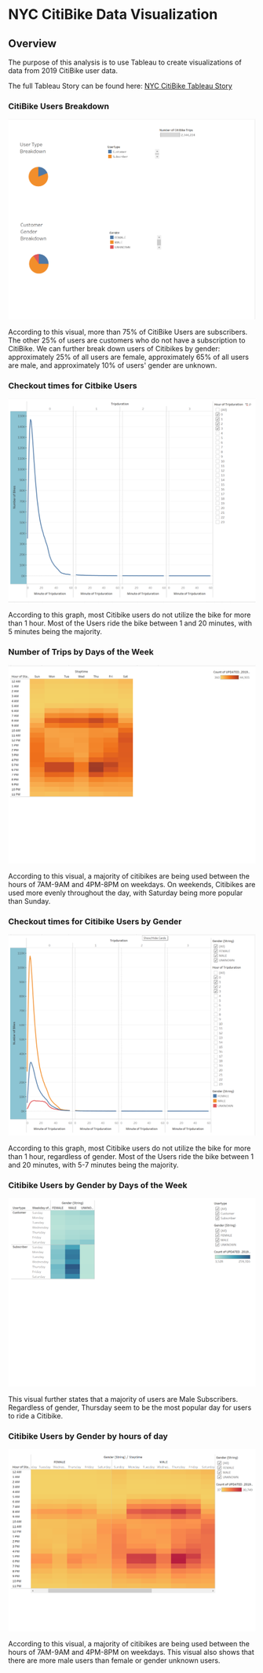 # NYC CitiBike Data Visualization

## Overview
The purpose of this analysis is to use Tableau to create visualizations of data from 2019 CitiBike user data. 

The full Tableau Story can be found here: [NYC CitiBike Tableau Story](https://public.tableau.com/views/NYCCitiBikeDataChallenge_16747756233090/Story1?:language=en-US&publish=yes&:display_count=n&:origin=viz_share_link)

### CitiBike Users Breakdown

![CitiBike Users Breakdown](/images/citi_user_data.png/)

According to this visual, more than 75% of CitiBike Users are subscribers. The other 25% of users are customers who do not have a subscription to CitiBike. We can further break down users of Citibikes by gender: approximately 25% of all users are female, approximately 65% of all users are male, and approximately 10% of users' gender are unknown. 

### Checkout times for Citbike Users

![Checkout times for Users](/images/checkout_users.png/)

According to this graph, most Citibike users do not utilize the bike for more than 1 hour. Most of the Users ride the bike between 1 and 20 minutes, with 5 minutes being the majority. 

### Number of Trips by Days of the Week

![Number of Trips by Days of the Week](/images/trips_weekday.png/)

According to this visual, a majority of citibikes are being used between the hours of 7AM-9AM and 4PM-8PM on weekdays. On weekends, Citibikes are used more evenly throughout the day, with Saturday being more popular than Sunday. 


### Checkout times for Citibike Users by Gender

![Checkout times for Citibike Users by Gender](/images/checkout_gender.png/)


According to this graph, most Citibike users do not utilize the bike for more than 1 hour, regardless of gender. Most of the Users ride the bike between 1 and 20 minutes, with 5-7 minutes being the majority. 


### Citibike Users by Gender by Days of the Week

![Citibike Users by Gender by Days of the Week](/images/trips_gender_weekday.png/)

This visual further states that a majority of users are Male Subscribers. Regardless of gender, Thursday seem to be the most popular day for users to ride a Citibike. 

### Citibike Users by Gender by hours of day 

![### Citibike Users by Gender by hours per day](/images/trips_gender_weekday_hour.png/)

According to this visual, a majority of citibikes are being used between the hours of 7AM-9AM and 4PM-8PM on weekdays. This visual also shows that there are more male users than female or gender unknown users. 
